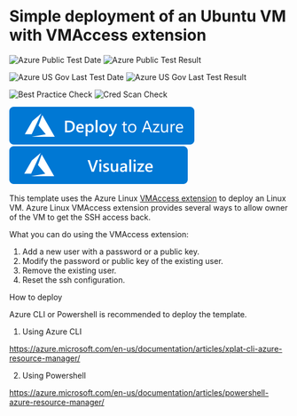 # Simple deployment of an Ubuntu VM with VMAccess extension

![Azure Public Test Date](https://azurequickstartsservice.blob.core.windows.net/badges/demos/vmaccess-on-ubuntu/PublicLastTestDate.svg)
![Azure Public Test Result](https://azurequickstartsservice.blob.core.windows.net/badges/demos/vmaccess-on-ubuntu/PublicDeployment.svg)

![Azure US Gov Last Test Date](https://azurequickstartsservice.blob.core.windows.net/badges/demos/vmaccess-on-ubuntu/FairfaxLastTestDate.svg)
![Azure US Gov Last Test Result](https://azurequickstartsservice.blob.core.windows.net/badges/demos/vmaccess-on-ubuntu/FairfaxDeployment.svg)

![Best Practice Check](https://azurequickstartsservice.blob.core.windows.net/badges/demos/vmaccess-on-ubuntu/BestPracticeResult.svg)
![Cred Scan Check](https://azurequickstartsservice.blob.core.windows.net/badges/demos/vmaccess-on-ubuntu/CredScanResult.svg)

[![Deploy To Azure](https://raw.githubusercontent.com/Azure/azure-quickstart-templates/master/1-CONTRIBUTION-GUIDE/images/deploytoazure.svg?sanitize=true)](https://portal.azure.com/#create/Microsoft.Template/uri/https%3A%2F%2Fraw.githubusercontent.com%2FAzure%2Fazure-quickstart-templates%2Fmaster%2Fdemos%2Fvmaccess-on-ubuntu%2Fazuredeploy.json)  [![Visualize](https://raw.githubusercontent.com/Azure/azure-quickstart-templates/master/1-CONTRIBUTION-GUIDE/images/visualizebutton.svg?sanitize=true)](http://armviz.io/#/?load=https%3A%2F%2Fraw.githubusercontent.com%2FAzure%2Fazure-quickstart-templates%2Fmaster%2Fdemos%2Fvmaccess-on-ubuntu%2Fazuredeploy.json)

This template uses the Azure Linux [VMAccess extension](https://github.com/Azure/azure-linux-extensions/tree/master/VMAccess) to deploy an Linux VM. Azure Linux VMAccess extension provides several ways to allow owner of the VM to get the SSH access back.

What you can do using the VMAccess extension:

1. Add a new user with a password or a public key.
2. Modify the password or public key of the existing user.
3. Remove the existing user.
4. Reset the ssh configuration.

How to deploy

Azure CLI or Powershell is recommended to deploy the template.

1. Using Azure CLI

  https://azure.microsoft.com/en-us/documentation/articles/xplat-cli-azure-resource-manager/

2. Using Powershell

  https://azure.microsoft.com/en-us/documentation/articles/powershell-azure-resource-manager/



